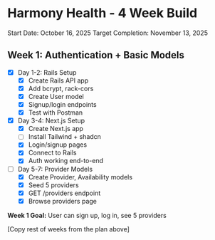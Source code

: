 # Harmony Health - 4 Week Build

Start Date: October 16, 2025
Target Completion: November 13, 2025

## Week 1: Authentication + Basic Models
- [x] Day 1-2: Rails Setup
  - [X] Create Rails API app
  - [X] Add bcrypt, rack-cors
  - [X] Create User model
  - [X] Signup/login endpoints
  - [x] Test with Postman
- [x] Day 3-4: Next.js Setup
  - [X] Create Next.js app
  - [ ] Install Tailwind + shadcn
  - [x] Login/signup pages
  - [x] Connect to Rails
  - [x] Auth working end-to-end
- [ ] Day 5-7: Provider Models
  - [x] Create Provider, Availability models
  - [x] Seed 5 providers
  - [x] GET /providers endpoint
  - [x] Browse providers page

**Week 1 Goal:** User can sign up, log in, see 5 providers

[Copy rest of weeks from the plan above]
